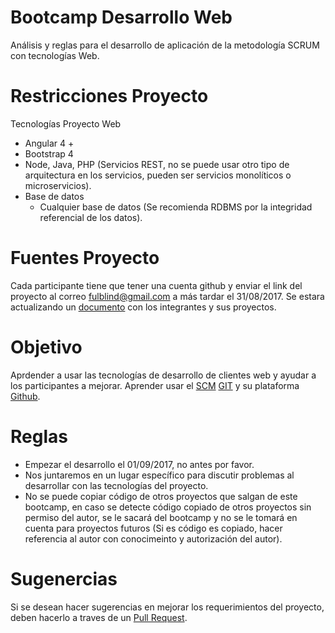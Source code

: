 # **Bootcamp Desarrollo Web**
Análisis y reglas para el desarrollo de aplicación de la metodología SCRUM con tecnologías Web.

# **Restricciones Proyecto**
Tecnologías Proyecto Web
* Angular 4 +
* Bootstrap 4
* Node, Java, PHP (Servicios REST, no se puede usar otro tipo de arquitectura en los servicios, pueden ser servicios monolíticos o microservicios).
* Base de datos
  * Cualquier base de datos (Se recomienda RDBMS por la integridad referencial de los datos).

# **Fuentes Proyecto**
Cada participante tiene que tener una cuenta github y enviar el link del proyecto al correo fulblind@gmail.com a más tardar el 31/08/2017.
Se estara actualizando un [documento](https://github.com/snakeful/bootcamp-web-dev/blob/master/INTEGRANTES.md) con los integrantes y sus proyectos.

# **Objetivo**
Aprdender a usar las tecnologías de desarrollo de clientes web y ayudar a los participantes a mejorar.
Aprender usar el [SCM](https://es.wikipedia.org/wiki/Gesti%C3%B3n_de_configuraci%C3%B3n_de_software) [GIT](https://git-scm.com/) y su plataforma [Github](https://github.com/).

# **Reglas**
* Empezar el desarrollo el 01/09/2017, no antes por favor.
* Nos juntaremos en un lugar específico para discutir problemas al desarrollar con las tecnologías del proyecto.
* No se puede copiar código de otros proyectos que salgan de este bootcamp, en caso se detecte código copiado de otros proyectos sin permiso del autor, se le sacará del bootcamp y no se le tomará en cuenta para proyectos futuros (Si es código es copiado, hacer referencia al autor con conocimeinto y autorización del autor).

# **Sugenercias**
Si se desean hacer sugerencias en mejorar los requerimientos del proyecto, deben hacerlo a traves de un [Pull Request](https://help.github.com/articles/about-pull-requests/).